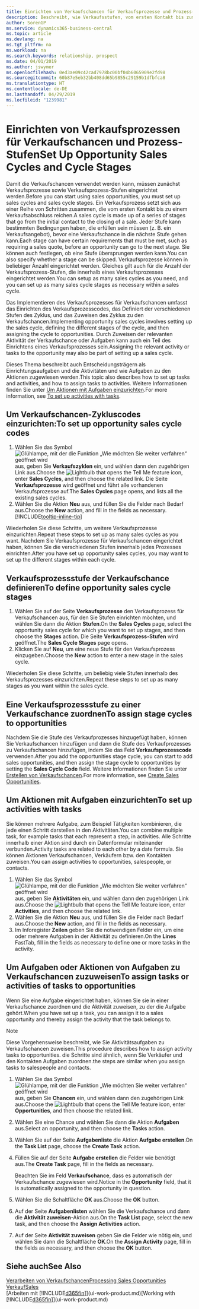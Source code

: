 ```yaml
---
title: Einrichten von Verkaufschancen für Verkaufsprozesse und Prozess-Stufen| Microsoft Docs
description: Beschreibt, wie Verkaufsstufen, vom ersten Kontakt bis zum Schließen definiert, einen Verkaufsprozess erstellt und diesen zu Verkaufschancen in Business Central zuweist.
author: SorenGP
ms.service: dynamics365-business-central
ms.topic: article
ms.devlang: na
ms.tgt_pltfrm: na
ms.workload: na
ms.search.keywords: relationship, prospect
ms.date: 04/01/2019
ms.author: jswymer
ms.openlocfilehash: 0ed3ae09c42cad7978bc00bf04b6065909e2fd98
ms.sourcegitcommit: 60b87e5eb32bb408dd65b9855c29159b1dfbfca8
ms.translationtype: HT
ms.contentlocale: de-DE
ms.lasthandoff: 04/29/2019
ms.locfileid: "1239981"
---
```

# <a name="set-up-opportunity-sales-cycles-and-cycle-stages"></a><span data-ttu-id="2c0df-103">Einrichten von Verkaufsprozessen für Verkaufschancen und Prozess-Stufen</span><span class="sxs-lookup"><span data-stu-id="2c0df-103">Set Up Opportunity Sales Cycles and Cycle Stages</span></span>
<span data-ttu-id="2c0df-104">Damit die Verkaufschancen verwendet werden kann, müssen zunächst Verkaufsprozesse sowie Verkaufsprozess-Stufen eingerichtet werden.</span><span class="sxs-lookup"><span data-stu-id="2c0df-104">Before you can start using sales opportunities, you must set up sales cycles and sales cycle stages.</span></span> <span data-ttu-id="2c0df-105">Ein Verkaufsprozess setzt sich aus einer Reihe von Schritten zusammen, die vom ersten Kontakt bis zu einem Verkaufsabschluss reichen.</span><span class="sxs-lookup"><span data-stu-id="2c0df-105">A sales cycle is made up of a series of stages that go from the initial contact to the closing of a sale.</span></span> <span data-ttu-id="2c0df-106">Jeder Stufe kann bestimmten Bedingungen haben, die erfüllen sein müssen (z. B. ein Verkaufsangebot), bevor eine Verkaufschance in die nächste Stufe gehen kann.</span><span class="sxs-lookup"><span data-stu-id="2c0df-106">Each stage can have certain requirements that must be met, such as requiring a sales quote, before an opportunity can go to the next stage.</span></span> <span data-ttu-id="2c0df-107">Sie können auch festlegen, ob eine Stufe übersprungen werden kann.</span><span class="sxs-lookup"><span data-stu-id="2c0df-107">You can also specify whether a stage can be skipped.</span></span> <span data-ttu-id="2c0df-108">Verkaufsprozesse können in beliebiger Anzahl eingerichtet werden. Gleiches gilt auch für die Anzahl der Verkaufsprozess-Stufen, die innerhalb eines Verkaufsprozesses eingerichtet werden.</span><span class="sxs-lookup"><span data-stu-id="2c0df-108">You can setup as many sales cycles as you need, and you can set up as many sales cycle stages as necessary within a sales cycle.</span></span>

<span data-ttu-id="2c0df-109">Das Implementieren des Verkaufsprozesses für Verkaufschancen umfasst das Einrichten des Verkaufsprozesscodes, das Definiert der verschiedenen Stufen des Zyklus, und das Zuweisen des Zyklus zu den Verkaufschancen.</span><span class="sxs-lookup"><span data-stu-id="2c0df-109">Implementing opportunity sales cycles involves setting up the sales cycle, defining the different stages of the cycle, and then assigning the cycle to opportunities.</span></span> <span data-ttu-id="2c0df-110">Durch Zuweisen der relevanten Aktivität der Verkaufschance oder Aufgaben kann auch ein Teil des Einrichtens eines Verkaufsprozesses sein.</span><span class="sxs-lookup"><span data-stu-id="2c0df-110">Assigning the relevant activity or tasks to the opportunity may also be part of setting up a sales cycle.</span></span>

<span data-ttu-id="2c0df-111">Dieses Thema beschreibt auch Entscheidungsträgern als Einrichtungsaufgaben und die Aktivitäten und wie Aufgaben zu den Aktionen zugewiesen werden.</span><span class="sxs-lookup"><span data-stu-id="2c0df-111">This topic also describes how to set up tasks and activities, and how to assign tasks to activities.</span></span> <span data-ttu-id="2c0df-112">Weitere Informationen finden Sie unter [Um Aktionen mit Aufgaben einzurichten](marketing-how-setup-opportunity-sales-cycles-stages.md#to-set-up-activities-with-tasks).</span><span class="sxs-lookup"><span data-stu-id="2c0df-112">For more information, see [To set up activities with tasks](marketing-how-setup-opportunity-sales-cycles-stages.md#to-set-up-activities-with-tasks).</span></span>

## <a name="to-set-up-opportunity-sales-cycle-codes"></a><span data-ttu-id="2c0df-113">Um Verkaufschancen-Zykluscodes einzurichten:</span><span class="sxs-lookup"><span data-stu-id="2c0df-113">To set up opportunity sales cycle codes</span></span>
1. <span data-ttu-id="2c0df-114">Wählen Sie das Symbol ![Glühlampe, mit der die Funktion „Wie möchten Sie weiter verfahren“ geöffnet wird](media/ui-search/search_small.png "Wie möchten Sie weiter verfahren?") aus, geben Sie **Verkaufszyklen** ein, und wählen dann den zugehörigen Link aus.</span><span class="sxs-lookup"><span data-stu-id="2c0df-114">Choose the ![Lightbulb that opens the Tell Me feature](media/ui-search/search_small.png "Tell me what you want to do") icon, enter **Sales Cycles**, and then choose the related link.</span></span> <span data-ttu-id="2c0df-115">Die Seite **Verkaufsprozesse** wird geöffnet und führt alle vorhandenen Verkaufsprozesse auf.</span><span class="sxs-lookup"><span data-stu-id="2c0df-115">The **Sales Cycles** page opens, and lists all the existing sales cycles.</span></span>
2. <span data-ttu-id="2c0df-116">Wählen Sie die Aktion **Neu** aus, und füllen Sie die Felder nach Bedarf aus.</span><span class="sxs-lookup"><span data-stu-id="2c0df-116">Choose the **New** action, and fill in the fields as necessary.</span></span> [!INCLUDE[tooltip-inline-tip](includes/tooltip-inline-tip_md.md)]

<span data-ttu-id="2c0df-117">Wiederholen Sie diese Schritte, um weitere Verkaufsprozesse einzurichten.</span><span class="sxs-lookup"><span data-stu-id="2c0df-117">Repeat these steps to set up as many sales cycles as you want.</span></span> <span data-ttu-id="2c0df-118">Nachdem Sie Verkaufsprozesse für Verkaufschancen eingerichtet haben, können Sie die verschiedenen Stufen innerhalb jedes Prozesses einrichten.</span><span class="sxs-lookup"><span data-stu-id="2c0df-118">After you have set up opportunity sales cycles, you may want to set up the different stages within each cycle.</span></span>

## <a name="to-define-opportunity-sales-cycle-stages"></a><span data-ttu-id="2c0df-119">Verkaufsprozessstufe der Verkaufschance definieren</span><span class="sxs-lookup"><span data-stu-id="2c0df-119">To define opportunity sales cycle stages</span></span>
1. <span data-ttu-id="2c0df-120">Wählen Sie auf der Seite **Verkaufsprozesse** den Verkaufsprozess für Verkaufschancen aus, für den Sie Stufen einrichten möchten, und wählen Sie dann die Aktion **Stufen**.</span><span class="sxs-lookup"><span data-stu-id="2c0df-120">On the **Sales Cycles** page, select the opportunity sales cycle for which you want to set up stages, and then choose the **Stages** action.</span></span> <span data-ttu-id="2c0df-121">Die Seite **Verkaufsprozess-Stufen** wird geöffnet.</span><span class="sxs-lookup"><span data-stu-id="2c0df-121">The **Sales Cycle Stages** page opens.</span></span>
2. <span data-ttu-id="2c0df-122">Klicken Sie auf **Neu**, um eine neue Stufe für den Verkaufsprozess einzugeben.</span><span class="sxs-lookup"><span data-stu-id="2c0df-122">Choose the **New** action to enter a new stage in the sales cycle.</span></span>

<span data-ttu-id="2c0df-123">Wiederholen Sie diese Schritte, um beliebig viele Stufen innerhalb des Verkaufsprozesses einzurichten.</span><span class="sxs-lookup"><span data-stu-id="2c0df-123">Repeat these steps to set up as many stages as you want within the sales cycle.</span></span>

## <a name="to-assign-stage-cycles-to-opportunities"></a><span data-ttu-id="2c0df-124">Eine Verkaufsprozessstufe zu einer Verkaufschance zuordnen</span><span class="sxs-lookup"><span data-stu-id="2c0df-124">To assign stage cycles to opportunities</span></span>
<span data-ttu-id="2c0df-125">Nachdem Sie die Stufe des Verkaufprozesses hinzugefügt haben, können Sie Verkaufschancen hinzufügen und dann die Stufe des Verkaufprozesses zu Verkaufschancen hinzufügen, indem Sie das Feld **Verkaufsprozesscode** verwenden.</span><span class="sxs-lookup"><span data-stu-id="2c0df-125">After you add the opportunities stage cycle, you can start to add sales opportunities, and then assign the stage cycle to opportunities by setting the **Sales Cycle Code** field.</span></span> <span data-ttu-id="2c0df-126">Weitere Informationen finden Sie unter [Erstellen von Verkaufschancen](marketing-how-create-opportunities.md).</span><span class="sxs-lookup"><span data-stu-id="2c0df-126">For more information, see [Create Sales Opportunities](marketing-how-create-opportunities.md).</span></span>

## <a name="to-set-up-activities-with-tasks"></a><span data-ttu-id="2c0df-127">Um Aktionen mit Aufgaben einzurichten</span><span class="sxs-lookup"><span data-stu-id="2c0df-127">To set up activities with tasks</span></span>
<span data-ttu-id="2c0df-128">Sie können mehrere Aufgabe, zum Beispiel Tätigkeiten kombinieren, die jede einen Schritt darstellen in den Aktivitäten.</span><span class="sxs-lookup"><span data-stu-id="2c0df-128">You can combine multiple task, for example tasks that each represent a step, in activities.</span></span> <span data-ttu-id="2c0df-129">Alle Schritte innerhalb einer Aktion sind durch ein Datenformular miteinander verbunden.</span><span class="sxs-lookup"><span data-stu-id="2c0df-129">Activity tasks are related to each other by a date formula.</span></span> <span data-ttu-id="2c0df-130">Sie können Aktionen Verkaufschancen, Verkäufern bzw. den Kontakten zuweisen.</span><span class="sxs-lookup"><span data-stu-id="2c0df-130">You can assign activities to opportunities, salespeople, or contacts.</span></span>

1. <span data-ttu-id="2c0df-131">Wählen Sie das Symbol ![Glühlampe, mit der die Funktion „Wie möchten Sie weiter verfahren“ geöffnet wird](media/ui-search/search_small.png "Wie möchten Sie weiter verfahren?") aus, geben Sie **Aktivitäten** ein, und wählen dann den zugehörigen Link aus.</span><span class="sxs-lookup"><span data-stu-id="2c0df-131">Choose the ![Lightbulb that opens the Tell Me feature](media/ui-search/search_small.png "Tell me what you want to do") icon, enter **Activities**, and then choose the related link.</span></span>
2. <span data-ttu-id="2c0df-132">Wählen Sie die Aktion **Neu** aus, und füllen Sie die Felder nach Bedarf aus.</span><span class="sxs-lookup"><span data-stu-id="2c0df-132">Choose the **New** action, and fill in the fields as necessary.</span></span>
3. <span data-ttu-id="2c0df-133">Im Inforegister **Zeilen** geben Sie die notwendigen Felder ein, um eine oder mehrere Aufgaben in der Aktivität zu definieren.</span><span class="sxs-lookup"><span data-stu-id="2c0df-133">On the **Lines** FastTab, fill in the fields as necessary to define one or more tasks in the activity.</span></span>

## <a name="to-assign-tasks-or-activities-of-tasks-to-opportunities"></a><span data-ttu-id="2c0df-134">Um Aufgaben oder Aktionen von Aufgaben zu Verkaufschancen zuzuweisen</span><span class="sxs-lookup"><span data-stu-id="2c0df-134">To assign tasks or activities of tasks to opportunities</span></span>
<span data-ttu-id="2c0df-135">Wenn Sie eine Aufgabe eingerichtet haben, können Sie sie in einer Verkaufschance zuordnen und die Aktivität zuweisen, zu der die Aufgabe gehört.</span><span class="sxs-lookup"><span data-stu-id="2c0df-135">When you have set up a task, you can assign it to a sales opportunity and thereby assign the activity that the task belongs to.</span></span>

> [!NOTE]  
>   <span data-ttu-id="2c0df-136">Diese Vorgehensweise beschreibt, wie Sie Aktivitätsaufgaben zu Verkaufschancen zuweisen.</span><span class="sxs-lookup"><span data-stu-id="2c0df-136">This procedure describes how to assign activity tasks to opportunities.</span></span> <span data-ttu-id="2c0df-137">die Schritte sind ähnlich, wenn Sie Verkäufer und den Kontakten Aufgaben zuordnen.</span><span class="sxs-lookup"><span data-stu-id="2c0df-137">the steps are similar when you assign tasks to salespeople and contacts.</span></span>

1. <span data-ttu-id="2c0df-138">Wählen Sie das Symbol ![Glühlampe, mit der die Funktion „Wie möchten Sie weiter verfahren“ geöffnet wird](media/ui-search/search_small.png "Wie möchten Sie weiter verfahren?") aus, geben Sie **Chancen** ein, und wählen dann den zugehörigen Link aus.</span><span class="sxs-lookup"><span data-stu-id="2c0df-138">Choose the ![Lightbulb that opens the Tell Me feature](media/ui-search/search_small.png "Tell me what you want to do") icon, enter **Opportunities**, and then choose the related link.</span></span>
2. <span data-ttu-id="2c0df-139">Wählen Sie eine Chance und wählen Sie dann die Aktion **Aufgaben** aus.</span><span class="sxs-lookup"><span data-stu-id="2c0df-139">Select an opportunity, and then choose the **Tasks** action.</span></span>
3. <span data-ttu-id="2c0df-140">Wählen Sie auf der Seite **Aufgabenliste** die Aktion **Aufgabe erstellen**.</span><span class="sxs-lookup"><span data-stu-id="2c0df-140">On the **Task List** page, choose the **Create Task** action.</span></span>
4.  <span data-ttu-id="2c0df-141">Füllen Sie auf der Seite **Aufgabe erstellen** die Felder wie benötigt aus.</span><span class="sxs-lookup"><span data-stu-id="2c0df-141">The **Create Task** page, fill in the fields as necessary.</span></span>

    <span data-ttu-id="2c0df-142">Beachten Sie im Feld **Verkaufschance**, dass es automatisch der Verkaufschance zugewiesen wird.</span><span class="sxs-lookup"><span data-stu-id="2c0df-142">Notice in the **Opportunity** field, that it is automatically assigned to the opportunity in question.</span></span>
5. <span data-ttu-id="2c0df-143">Wählen Sie die Schaltfläche **OK** aus.</span><span class="sxs-lookup"><span data-stu-id="2c0df-143">Choose the **OK** button.</span></span>
6. <span data-ttu-id="2c0df-144">Auf der Seite **Aufgabenlisten** wählen Sie die Verkaufschance und dann die **Aktivität zuweisen**-Aktion aus.</span><span class="sxs-lookup"><span data-stu-id="2c0df-144">On the **Task List** page, select the new task, and then choose the **Assign Activities** action.</span></span>
7. <span data-ttu-id="2c0df-145">Auf der Seite **Aktivität zuweisen** geben Sie die Felder wie nötig ein, und wählen Sie dann die Schaltfläche **OK**.</span><span class="sxs-lookup"><span data-stu-id="2c0df-145">On the **Assign Activity** page, fill in the fields as necessary, and then choose the **OK** button.</span></span>

## <a name="see-also"></a><span data-ttu-id="2c0df-146">Siehe auch</span><span class="sxs-lookup"><span data-stu-id="2c0df-146">See Also</span></span>
[<span data-ttu-id="2c0df-147">Verarbeiten von Verkaufschancen</span><span class="sxs-lookup"><span data-stu-id="2c0df-147">Processing Sales Opportunities</span></span>](marketing-processing-sales-opportunities.md)  
[<span data-ttu-id="2c0df-148">Verkauf</span><span class="sxs-lookup"><span data-stu-id="2c0df-148">Sales</span></span>](sales-manage-sales.md)  
<span data-ttu-id="2c0df-149">[Arbeiten mit [!INCLUDE[d365fin](includes/d365fin_md.md)]](ui-work-product.md)</span><span class="sxs-lookup"><span data-stu-id="2c0df-149">[Working with [!INCLUDE[d365fin](includes/d365fin_md.md)]](ui-work-product.md)</span></span>
